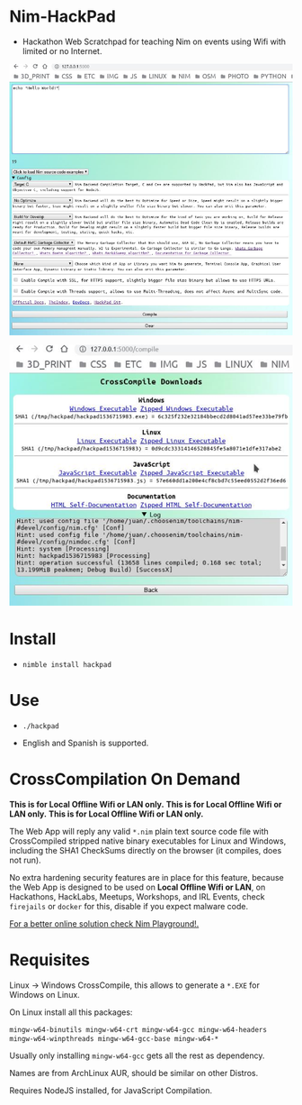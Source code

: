 # Nim-HackPad

- Hackathon Web Scratchpad for teaching Nim on events using Wifi with limited or no Internet.

![HackPad](temp1.jpg "HackPad")

![HackPad](temp0.jpg "HackPad")


# Install

- `nimble install hackpad`


# Use

- `./hackpad`

- English and Spanish is supported.


# CrossCompilation On Demand

**This is for Local Offline Wifi or LAN only.**
**This is for Local Offline Wifi or LAN only.**
**This is for Local Offline Wifi or LAN only.**

The Web App will reply any valid `*.nim` plain text source code file with
CrossCompiled stripped native binary executables for Linux and Windows,
including the SHA1 CheckSums directly on the browser (it compiles, does not run).

No extra hardening security features are in place for this feature,
because the Web App is designed to be used on **Local Offline Wifi or LAN**,
on Hackathons, HackLabs, Meetups, Workshops, and IRL Events,
check `firejails` or `docker` for this, disable if you expect malware code.

[For a better online solution check Nim Playground!.](https://play.nim-lang.org)


# Requisites

Linux -> Windows CrossCompile, this allows to generate a `*.EXE` for Windows on Linux.

On Linux install all this packages:

```
mingw-w64-binutils mingw-w64-crt mingw-w64-gcc mingw-w64-headers mingw-w64-winpthreads mingw-w64-gcc-base mingw-w64-*
```

Usually only installing `mingw-w64-gcc` gets all the rest as dependency.

Names are from ArchLinux AUR, should be similar on other Distros.

Requires NodeJS installed, for JavaScript Compilation.
